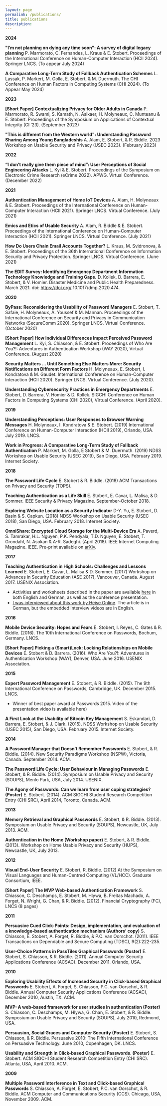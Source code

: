 ```yaml
---
layout: page
permalink: /publications/
title: publications
description: 
---
```


**2024**

**"I’m not planning on dying any time soon": A survey of digital legacy planning**
P. Marmorato, C. Fernandes, L. Kraus & E. Stobert. 
Proceedings of the International Conference on Human-Computer Interaction (HCII 2024). Springer LNCS. (To appear July 2024)

**A Comparative Long-Term Study of Fallback Authentication Schemes**
L. Lassak, P. Markert, M. Golla, E. Stobert, & M. Duermuth. 
The CHI Conference on Human Factors in Computing Systems (CHI 2024). (To Appear May 2024)

**2023**

**[Short Paper] Contextualizing Privacy for Older Adults in Canada**
P. Marmorato, R. Swami, S. Kamath, N. Asikaer, H. Molyneaux, C. Munteanu & E. Stobert. 
Proceedings of the Symposium on Applications of Contextual Integrity (CI ’23). (September 2023)

**"This is different from the Western world": Understanding Password Sharing Among Young Bangladeshis**
A. Alam, E. Stobert, & R. Biddle. 
2023 Workshop on Usable Security and Privacy (USEC 2023). (February 2023)

**2022**

**“I don’t really give them piece of mind”: User Perceptions of Social Engineering Attacks**
L. Kyi & E. Stobert. 
Proceedings of the Symposium on Electronic Crime Research (eCrime 2022). APWG. Virtual Conference. (December 2022)

**2021**

**Authentication Management of Home IoT Devices** 
A. Alam, H. Molyneaux & E. Stobert. 
Proceedings of the International Conference on Human-Computer Interaction (HCII 2021). Springer LNCS. Virtual Conference. (July 2021)

**Emics and Etics of Usable Security** 
A. Alam, R. Biddle & E. Stobert.
Proceedings of the International Conference on Human-Computer Interaction (HCII 2021). Springer LNCS. Virtual Conference. (July 2021)

**How Do Users Chain Email Accounts Together?** 
L. Kraus, M. Svidronova, & E. Stobert. 
Proceedings of the 36th International Conference on Information Security and Privacy Protection. Springer LNCS. Virtual Conference. (June 2021)

**The EDIT Survey: Identifying Emergency Department Information Technology Knowledge and Training Gaps.** 
D. Kollek, D. Barrera, E. Stobert, & V. Homier.
Disaster Medicine and Public Health Preparedness. March 2021. doi: https://doi.org/ 10.1017/dmp.2020.474.

**2020**

**ByPass: Reconsidering the Usability of Password Managers** 
E. Stobert, T. Safaie, H. Molyneaux, A. Youssef & M. Mannan.
Proceedings of the International Conference on Security and Privacy in Communication Networks (SecureComm 2020). Springer LNCS. Virtual Conference. (October 2020)

**[Short Paper] How Individual Differences Impact Perceived Password Management** 
L. Kyi, S. Chiasson, & E. Stobert.
Proceedings of Who Are You?!: Adventures in Authentication Workshop (WAY 2020), Virtual Conference. (August 2020)

**Security Matters ... Until Something Else Matters More: Security Notifications on Different Form Factors**
H. Molyneaux, E. Stobert, I. Kondratova & M. Gaudet. International Conference on Human-Computer Interaction (HCII 2020). Springer LNCS. Virtual Conference. (July 2020).

**Understanding Cybersecurity Practices in Emergency Departments**
E. Stobert, D. Barrera, V. Homier & D. Kollek. 
SIGCHI Conference on Human Factors in Computing Systems (CHI 2020), Virtual Conference. (April 2020).


**2019**

**Understanding Perceptions: User Responses to Browser Warning Messages**
H. Molyneaux, I. Kondratova & E. Stobert. (2019) International Conference on Human-Computer Interaction (HCII 2019), Orlando, USA. July 2019. LNCS.

**Work in Progress: A Comparative Long-Term Study of Fallback Authentication**
P. Markert, M. Golla, E Stobert & M. Duermuth. (2019) NDSS Workshop on Usable Security (USEC 2019), San Diego, USA. February 2019. Internet Society.

**2018**

**The Password Life Cycle**
E. Stobert & R. Biddle. (2018) ACM Transactions on Privacy and Security (TOPS). 

**Teaching Authentication as a Life Skill** E. Stobert, E. Cavar, L. Malisa, & D. Sommer. IEEE Security & Privacy Magazine. September-October 2018. 

**Exploring Website Location as a Security Indicator**
D-Y. Yu, E. Stobert, D. Basin & S. Capkun. (2018) NDSS Workshop on Usable Security (USEC 2018), San Diego, USA. February 2018. Internet Society.

**OmniShare: Encrypted Cloud Storage for the Multi-Device Era**
A. Paverd, S. Tamrakar, H.L. Nguyen, P.K. Pendyala, T.D. Nguyen, E. Stobert, T. Grondahl, N. Asokan & A-R. Sadeghi. (April 2018). IEEE Internet Computing Magazine. IEEE. Pre-print available on [arXiv](http://arxiv.org/abs/1511.02119).

**2017**

**Teaching Authentication in High Schools: Challenges and Lessons Learned**
E. Stobert, E. Cavar, L. Malisa & D. Sommer. (2017) Workshop on Advances in Security Education (ASE 2017), Vancouver, Canada. August 2017. USENIX Association.
* Activities and worksheets described in the paper are available [here](http://www.syssec.ethz.ch/research/high-school-security-education.html) in both English and German, as well as the conference presentation.
* [I was interviewed about this work by Heise Online](https://www.heise.de/newsticker/meldung/Sexualkunde-soll-Unterricht-ueber-IT-Sicherheit-inspirieren-3811231.html). The article is in German, but the embedded interview videos are in English.


**2016**

**Mobile Device Security: Hopes and Fears**
E. Stobert, I. Reyes, C. Gates & R. Biddle. (2016). The 10th International Conference on Passwords, Bochum, Germany. LNCS.

**[Short Paper] Picking a (Smart)Lock: Locking Relationships on Mobile Devices**
E. Stobert & D. Barrera. (2016). Who Are You?!: Adventures in Authentication Workshop (WAY), Denver, USA. June 2016. USENIX Association.


**2015**

**Expert Password Management**
E. Stobert, & R. Biddle. (2015). The 9th International Conference on Passwords, Cambridge, UK. December 2015. LNCS.
* Winner of best paper award at Passwords 2015. Video of the presentation video is available here)

**A First Look at the Usability of Bitcoin Key Management**
S. Eskandari, D. Barrera, E. Stobert, & J. Clark. (2015). NDSS Workshop on Usable Security (USEC 2015), San Diego, USA. February 2015. Internet Society.


**2014**

**A Password Manager that Doesn’t Remember Passwords**
E. Stobert, & R. Biddle. (2014). New Security Paradigms Workshop (NSPW), Victoria, Canada. September 2014. ACM.

**The Password Life Cycle: User Behaviour in Managing Passwords**
E. Stobert, & R. Biddle. (2014). Symposium on Usable Privacy and Security (SOUPS), Menlo Park, USA, July 2014. USENIX.

**The Agony of Passwords: Can we learn from user coping strategies? (Poster)**
E. Stobert. (2014). ACM SIGCHI Student Research Competition Entry (CHI SRC), April 2014, Toronto, Canada. ACM.


**2013**

**Memory Retrieval and Graphical Passwords**
E. Stobert, & R. Biddle. (2013). Symposium on Usable Privacy and Security (SOUPS), Newcastle, UK, July 2013. ACM.

**Authentication in the Home (Workshop paper)**
E. Stobert, & R. Biddle. (2013). Workshop on Home Usable Privacy and Security (HUPS), Newcastle, UK, July 2013.


**2012**

**Visual End-User Security**
E. Stobert, R. Biddle. (2012) At the Symposium on Visual Languages and Human-Centred Computing (VL/HCC). Graduate Consortium, IEEE.

**[Short Paper] The MVP Web-based Authentication Framework**
S. Chiasson, C. Deschamps, E. Stobert, M. Hlywa, B. Freitas Machado, A. Forget, N. Wright, G. Chan, & R. Biddle. (2012). Financial Cryptography (FC), LNCS (8 pages)


**2011**

**Persuasive Cued Click-Points: Design, implementation, and evaluation of a knowledge-based authentication mechanism (Authors’ copy)**
S. Chiasson, E. Stobert, A. Forget, R. Biddle, & P.C. van Oorschot. (2011). IEEE Transactions on Dependable and Secure Computing (TDSC), 9(2):222-235.

**User-Choice Patterns in PassTiles Graphical Passwords (Poster)**
E. Stobert, S. Chiasson, & R. Biddle. (2011). Annual Computer Security Applications Conference (ACSAC). December 2011. Orlando, USA.

**2010**

**Exploring Usability Effects of Increased Security in Click-based Graphical Passwords**
E. Stobert, A. Forget, S. Chiasson, P.C. van Oorschot, & R. Biddle.  Annual Computer Security Applications Conference (ACSAC), December 2010, Austin, TX. ACM.

**MVP: A web-based framework for user studies in authentication (Poster)**
S. Chiasson, C. Deschamps, M. Hlywa, G. Chan, E. Stobert, & R. Biddle.  Symposium on Usable Privacy and Security (SOUPS), July 2010, Redmond, USA.

**Persuasion, Social Graces and Computer Security (Poster)**
E. Stobert, S. Chiasson, & R. Biddle. 
Persuasive 2010: The Fifth International Conference on Persuasive Technology. June 2010, Copenhagen, DK. LNCS.

**Usability and Strength in Click-based Graphical Passwords. (Poster)**
E. Stobert. 
ACM SIGCHI Student Research Competition Entry (CHI SRC). Atlanta, USA, April 2010. ACM.

**2009**

**Multiple Password Interference in Text and Click-based Graphical Passwords**
S. Chiasson, A. Forget, E. Stobert, P.C. van Oorschot, & R. Biddle. 
ACM Computer and Communications Security (CCS). Chicago, USA, November 2009. ACM.
